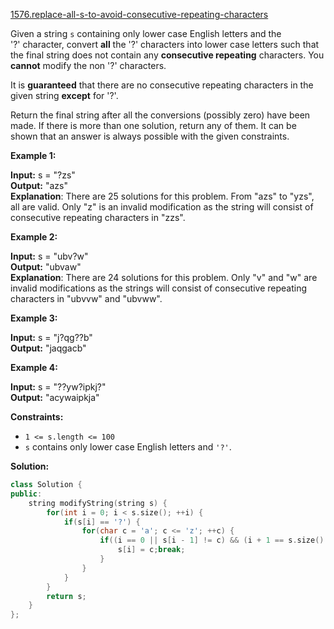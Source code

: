 [1576.replace-all-s-to-avoid-consecutive-repeating-characters](https://leetcode.com/problems/replace-all-s-to-avoid-consecutive-repeating-characters/)  

Given a string `s` containing only lower case English letters and the '?' character, convert **all** the '?' characters into lower case letters such that the final string does not contain any **consecutive repeating** characters. You **cannot** modify the non '?' characters.

It is **guaranteed** that there are no consecutive repeating characters in the given string **except** for '?'.

Return the final string after all the conversions (possibly zero) have been made. If there is more than one solution, return any of them. It can be shown that an answer is always possible with the given constraints.

**Example 1:**

  
**Input:** s = "?zs"  
**Output:** "azs"  
**Explanation**: There are 25 solutions for this problem. From "azs" to "yzs", all are valid. Only "z" is an invalid modification as the string will consist of consecutive repeating characters in "zzs".

**Example 2:**

  
**Input:** s = "ubv?w"  
**Output:** "ubvaw"  
**Explanation**: There are 24 solutions for this problem. Only "v" and "w" are invalid modifications as the strings will consist of consecutive repeating characters in "ubvvw" and "ubvww".  

**Example 3:**

  
**Input:** s = "j?qg??b"  
**Output:** "jaqgacb"  

**Example 4:**

  
**Input:** s = "??yw?ipkj?"  
**Output:** "acywaipkja"  

**Constraints:**

*   `1 <= s.length <= 100`
*   `s` contains only lower case English letters and `'?'`.  



**Solution:**  

```cpp
class Solution {
public:
    string modifyString(string s) {
        for(int i = 0; i < s.size(); ++i) {
            if(s[i] == '?') {
                for(char c = 'a'; c <= 'z'; ++c) {
                    if((i == 0 || s[i - 1] != c) && (i + 1 == s.size() || s[i + 1] != c)) {
                        s[i] = c;break;
                    }
                }
            }
        }
        return s;
    }
};
```
      